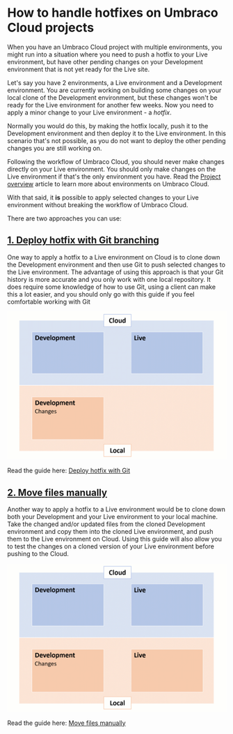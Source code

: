 # How to handle hotfixes on Umbraco Cloud projects

When you have an Umbraco Cloud project with multiple environments, you might run into a situation where you need to push a hotfix to your Live environment, but have other pending changes on your Development environment that is not yet ready for the Live site.

Let's say you have 2 environments, a Live environment and a Development environment. You are currently working on building some changes on your local clone of the Development environment, but these changes won't be ready for the Live environment for another few weeks. Now you need to apply a minor change to your Live environment - a *hotfix*.

Normally you would do this, by making the hotfix locally, push it to the Development environment and then deploy it to the Live environment. In this scenario that's not possible, as you do not want to deploy the other pending changes you are still working on.

Following the workflow of Umbraco Cloud, you should never make changes directly on your Live environment. You should only make changes on the Live environment if that's the only environment you have. Read the [Project overview](../../Getting-Started/Project-overview/) article to learn more about environments on Umbraco Cloud.

With that said, it **is** possible to apply selected changes to your Live environment without breaking the workflow of Umbraco Cloud. 

There are two approaches you can use:

## [1. Deploy hotfix with Git branching](Using-Git/)

One way to apply a hotfix to a Live environment on Cloud is to clone down the Development environment and then use Git to push selected changes to the Live environment. The advantage of using this approach is that your Git history is more accurate and you only work with one local repository. It does require some knowledge of how to use Git, using a client can make this a lot easier, and you should only go with this guide if you feel comfortable working with Git

![Use Git](images/hotfix-using-git.gif)

Read the guide here: [Deploy hotfix with Git](Using-Git/)

## [2. Move files manually](Move-files-manually/)

Another way to apply a hotfix to a Live environment would be to clone down both your Development and your Live environment to your local machine. Take the changed and/or updated files from the cloned Development environment and copy them into the cloned Live environment, and push them to the Live environment on Cloud. Using this guide will also allow you to test the changes on a cloned version of your Live environment before pushing to the Cloud.

![Manual move](images/hotfix-manual-move.gif)

Read the guide here: [Move files manually](Move-files-manually/)



